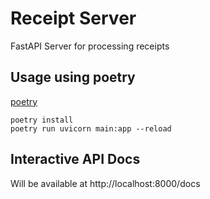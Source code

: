 # Receipt Server

FastAPI Server for processing receipts

## Usage using poetry

[poetry](https://python-poetry.org)

```
poetry install
poetry run uvicorn main:app --reload
```

## Interactive API Docs

Will be available at http://localhost:8000/docs
